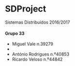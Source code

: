 # SDProject

Sistemas Distribuídos 2016/2017

<h4>Grupo 33 </h4>
<ul>
<li>Miguel Vale n.39279  <li> 
<li>António Rodrigues n.º40853  </li>
<li>Ricardo Veloso n.º44842  </li>
</ul>

